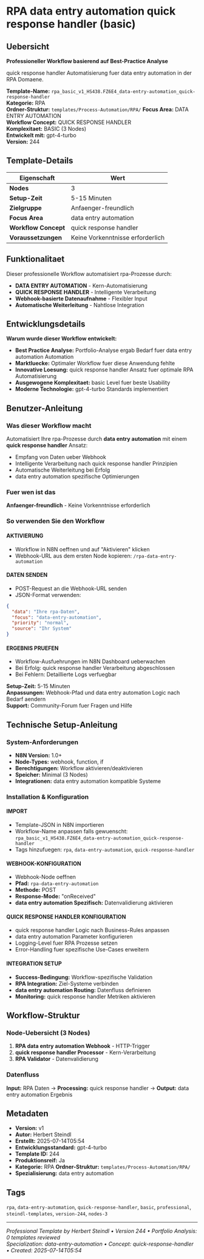 # RPA data entry automation quick response handler (basic)

## Uebersicht

**Professioneller Workflow basierend auf Best-Practice Analyse**

quick response handler Automatisierung fuer data entry automation in der RPA Domaene.

**Template-Name:** `rpa_basic_v1_HS438.FZ6E4_data-entry-automation_quick-response-handler`  
**Kategorie:** RPA  
**Ordner-Struktur:** `templates/Process-Automation/RPA/`
**Focus Area:** DATA ENTRY AUTOMATION  
**Workflow Concept:** QUICK RESPONSE HANDLER  
**Komplexitaet:** BASIC (3 Nodes)  
**Entwickelt mit:** gpt-4-turbo  
**Version:** 244

## Template-Details

| **Eigenschaft** | **Wert** |
|------------------|----------|
| **Nodes** | 3 |
| **Setup-Zeit** | 5-15 Minuten |
| **Zielgruppe** | Anfaenger-freundlich |
| **Focus Area** | data entry automation |
| **Workflow Concept** | quick response handler |
| **Voraussetzungen** | Keine Vorkenntnisse erforderlich |

## Funktionalitaet

Dieser professionelle Workflow automatisiert rpa-Prozesse durch:
- **DATA ENTRY AUTOMATION** - Kern-Automatisierung
- **QUICK RESPONSE HANDLER** - Intelligente Verarbeitung
- **Webhook-basierte Datenaufnahme** - Flexibler Input
- **Automatische Weiterleitung** - Nahtlose Integration



## Entwicklungsdetails

**Warum wurde dieser Workflow entwickelt:**
- **Best Practice Analyse:** Portfolio-Analyse ergab Bedarf fuer data entry automation Automation
- **Marktluecke:** Optimaler Workflow fuer diese Anwendung fehlte
- **Innovative Loesung:** quick response handler Ansatz fuer optimale RPA Automatisierung
- **Ausgewogene Komplexitaet:** basic Level fuer beste Usability
- **Moderne Technologie:** gpt-4-turbo Standards implementiert

## Benutzer-Anleitung

### Was dieser Workflow macht
Automatisiert Ihre rpa-Prozesse durch **data entry automation** mit einem **quick response handler** Ansatz:
- Empfang von Daten ueber Webhook
- Intelligente Verarbeitung nach quick response handler Prinzipien
- Automatische Weiterleitung bei Erfolg
- data entry automation spezifische Optimierungen

### Fuer wen ist das
**Anfaenger-freundlich** - Keine Vorkenntnisse erforderlich

### So verwenden Sie den Workflow

#### AKTIVIERUNG
- Workflow in N8N oeffnen und auf "Aktivieren" klicken
- Webhook-URL aus dem ersten Node kopieren: `/rpa-data-entry-automation`

#### DATEN SENDEN
- POST-Request an die Webhook-URL senden
- JSON-Format verwenden:
```json
{
  "data": "Ihre rpa-Daten",
  "focus": "data-entry-automation",
  "priority": "normal",
  "source": "Ihr System"
}
```

#### ERGEBNIS PRUEFEN
- Workflow-Ausfuehrungen im N8N Dashboard ueberwachen
- Bei Erfolg: quick response handler Verarbeitung abgeschlossen
- Bei Fehlern: Detaillierte Logs verfuegbar

**Setup-Zeit:** 5-15 Minuten  
**Anpassungen:** Webhook-Pfad und data entry automation Logic nach Bedarf aendern  
**Support:** Community-Forum fuer Fragen und Hilfe

## Technische Setup-Anleitung

### System-Anforderungen
- **N8N Version:** 1.0+ 
- **Node-Types:** webhook, function, if
- **Berechtigungen:** Workflow aktivieren/deaktivieren
- **Speicher:** Minimal (3 Nodes)
- **Integrationen:** data entry automation kompatible Systeme

### Installation & Konfiguration

#### IMPORT
- Template-JSON in N8N importieren
- Workflow-Name anpassen falls gewuenscht: `rpa_basic_v1_HS438.FZ6E4_data-entry-automation_quick-response-handler`
- Tags hinzufuegen: `rpa`, `data-entry-automation`, `quick-response-handler`

#### WEBHOOK-KONFIGURATION
- Webhook-Node oeffnen
- **Pfad:** `rpa-data-entry-automation`
- **Methode:** POST
- **Response-Mode:** "onReceived"
- **data entry automation Spezifisch:** Datenvalidierung aktivieren

#### QUICK RESPONSE HANDLER KONFIGURATION
- quick response handler Logic nach Business-Rules anpassen
- data entry automation Parameter konfigurieren
- Logging-Level fuer RPA Prozesse setzen
- Error-Handling fuer spezifische Use-Cases erweitern

#### INTEGRATION SETUP
- **Success-Bedingung:** Workflow-spezifische Validation
- **RPA Integration:** Ziel-Systeme verbinden
- **data entry automation Routing:** Datenfluss definieren
- **Monitoring:** quick response handler Metriken aktivieren

## Workflow-Struktur

### Node-Uebersicht (3 Nodes)

1. **RPA data entry automation Webhook** - HTTP-Trigger
2. **quick response handler Processor** - Kern-Verarbeitung
3. **RPA Validator** - Datenvalidierung








### Datenfluss
**Input:** RPA Daten -> **Processing:** quick response handler -> **Output:** data entry automation Ergebnis

## Metadaten

- **Version:** v1
- **Autor:** Herbert Steindl
- **Erstellt:** 2025-07-14T05:54
- **Entwicklungsstandard:** gpt-4-turbo
- **Template ID:** 244
- **Produktionsreif:** Ja
- **Kategorie:** RPA
**Ordner-Struktur:** `templates/Process-Automation/RPA/`
- **Spezialisierung:** data entry automation

## Tags

`rpa`, `data-entry-automation`, `quick-response-handler`, `basic`, `professional`, `steindl-templates`, `version-244`, `nodes-3`

---

*Professional Template by Herbert Steindl • Version 244 • Portfolio Analysis: 0 templates reviewed*  
*Specialization: data-entry-automation • Concept: quick-response-handler • Created: 2025-07-14T05:54*